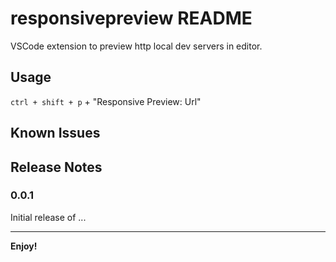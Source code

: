 # responsivepreview README

 VSCode extension to preview http local dev servers in editor.
## Usage

`ctrl + shift + p` + "Responsive Preview: Url"

## Known Issues


## Release Notes

### 0.0.1

Initial release of ...


-----------------------------------------------------------------------------------------------------------

**Enjoy!**
